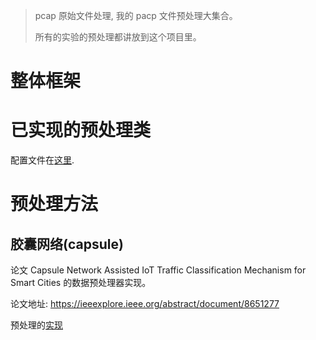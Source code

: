 > pcap 原始文件处理, 我的 pacp 文件预处理大集合。
>
> 所有的实验的预处理都讲放到这个项目里。

# 整体框架

# 已实现的预处理类

配置文件在[这里](./config.yml).

# 预处理方法

## 胶囊网络(capsule)

论文 Capsule Network Assisted IoT Traffic Classification Mechanism for Smart Cities 的数据预处理器实现。

论文地址: https://ieeexplore.ieee.org/abstract/document/8651277

预处理的[实现](./impl/capsule.py)